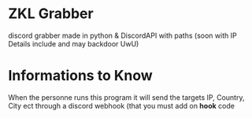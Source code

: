 # ZKL Grabber  
discord grabber made in python &amp; DiscordAPI with paths (soon with IP Details include and may backdoor UwU)

# Informations to Know
When the personne runs this program it will send the targets IP, Country, City ect through a discord webhook (that you must add on <b>hook</b> code 
